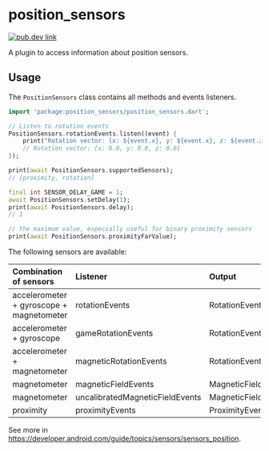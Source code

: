 # position_sensors

<a href="https://pub.dev/packages/position_sensors">
  <img src="https://img.shields.io/pub/v/position_sensors.svg?style=flat-square&label=Pub" alt="pub.dev link">
</a>

A plugin to access information about position sensors.

## Usage

The `PositionSensors` class contains all methods and events listeners.

```dart
import 'package:position_sensors/position_sensors.dart';

// Listen to rotation events
PositionSensors.rotationEvents.listen((event) {
    print("Rotation vector: [x: ${event.x}, y: ${event.x}, z: ${event.z}]")
    // Rotation vector: [x: 0.0, y: 0.0, z: 0.0]
});

print(await PositionSensors.supportedSensors);
// [proximity, rotation]

final int SENSOR_DELAY_GAME = 1;
await PositionSensors.setDelay(1);
print(await PositionSensors.delay);
// 1

// the maximum value, especially useful for binary proximity sensors
print(await PositionSensors.proximityFarValue);
```

The following sensors are available:

| Combination of sensors                   | Listener                        | Output             |
| :--------------------------------------- | :------------------------------ | :----------------- |
| accelerometer + gyroscope + magnetometer | rotationEvents                  | RotationEvent      |
| accelerometer + gyroscope                | gameRotationEvents              | RotationEvent      |
| accelerometer + magnetometer             | magneticRotationEvents          | RotationEvent      |
| magnetometer                             | magneticFieldEvents             | MagneticFieldEvent |
| magnetometer                             | uncalibratedMagneticFieldEvents | MagneticFieldEvent |
| proximity                                | proximityEvents                 | ProximityEvent     |

See more in https://developer.android.com/guide/topics/sensors/sensors_position.